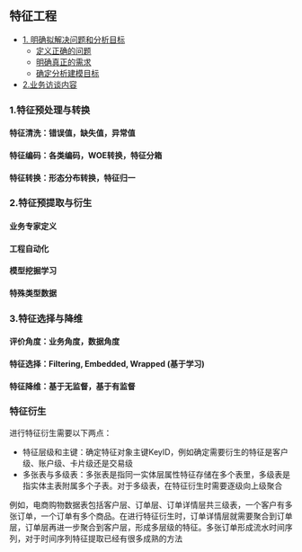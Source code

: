 ## 特征工程

- [1. 明确拟解决问题和分析目标](#1.明确拟解决问题和分析目标)
  * [定义正确的问题](#定义正确的问题)
  * [明确真正的需求](#明确真正的需求)
  * [确定分析建模目标](#确定分析建模目标)
- [2.业务访谈内容](#2业务访谈内容)

### 1.特征预处理与转换 
#### 特征清洗：错误值，缺失值，异常值
#### 特征编码：各类编码，WOE转换，特征分箱 
#### 特征转换：形态分布转换，特征归一  

### 2.特征预提取与衍生 
#### 业务专家定义
#### 工程自动化 
#### 模型挖掘学习
#### 特殊类型数据 

### 3.特征选择与降维 
#### 评价角度：业务角度，数据角度
#### 特征选择：Filtering, Embedded, Wrapped (基于学习)
#### 特征降维：基于无监督，基于有监督 

### 特征衍生
进行特征衍生需要以下两点：
- 特征层级和主键：确定特征对象主键KeyID，例如确定需要衍生的特征是客户级、账户级、卡片级还是交易级 
- 多张表与多级表：多张表是指同一实体层属性特征存储在多个表里，多级表是指实体主表附属多个子表。对于多级表，在特征衍生时需要逐级向上级聚合 

例如，电商购物数据表包括客户层、订单层、订单详情层共三级表，一个客户有多张订单，一个订单有多个商品。在进行特征衍生时，订单详情层就需要聚合到订单层，订单层再进一步聚合到客户层，形成多层级的特征。多张订单形成流水时间序列，对于时间序列特征提取已经有很多成熟的方法 